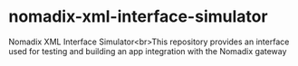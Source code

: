 # nomadix-xml-interface-simulator
Nomadix XML Interface Simulator&lt;br>This repository provides an interface used for testing and building an app integration with the Nomadix gateway

